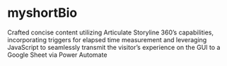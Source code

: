 # myshortBio
 Crafted concise content utilizing Articulate Storyline 360’s capabilities, incorporating triggers for elapsed time measurement and leveraging JavaScript to seamlessly transmit the visitor’s experience on the GUI to a Google Sheet via Power Automate
